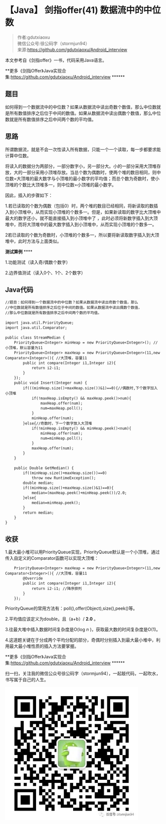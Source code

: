 # 【Java】 剑指offer(41) 数据流中的中位数  
  
> 作者:gdutxiaoxu<br/> 微信公众号:徐公码字（stormjun94）<br/>来源:https://github.com/gdutxiaoxu/Android_interview

本文参考自《剑指offer》一书，代码采用Java语言。

**更多《剑指Offer》Java实现合集:https://github.com/gdutxiaoxu/Android_interview ******

## 题目

如何得到一个数据流中的中位数？如果从数据流中读出奇数个数值，那么中位数就是所有数值排序之后位于中间的数值。如果从数据流中读出偶数个数值，那么中位数就是所有数值排序之后中间两个数的平均值。

## 思路

所谓数据流，就是不会一次性读入所有数据，只能一个一个读取，每一步都要求能计算中位数。

将读入的数据分为两部分，一部分数字小，另一部分大。小的一部分采用大顶堆存放，大的一部分采用小顶堆存放。当总个数为偶数时，使两个堆的数目相同，则中位数=大顶堆的最大数字与小顶堆的最小数字的平均值；而总个数为奇数时，使小顶堆的个数比大顶堆多一，则中位数=小顶堆的最小数字。

因此，插入的步骤如下：

1.若已读取的个数为偶数（包括0）时，两个堆的数目已经相同，将新读取的数插入到小顶堆中，从而实现小顶堆的个数多一。但是，如果新读取的数字比大顶堆中最大的数字还小，就不能直接插入到小顶堆中了
，此时必须将新数字插入到大顶堆中，而将大顶堆中的最大数字插入到小顶堆中，从而实现小顶堆的个数多一。

2若已读取的个数为奇数时，小顶堆的个数多一，所以要将新读取数字插入到大顶堆中，此时方法与上面类似。

**测试算例** ****

1.功能测试（读入奇/偶数个数字）

2.边界值测试（读入0个、1个、2个数字）

## **Java代码**

    
    
    //题目：如何得到一个数据流中的中位数？如果从数据流中读出奇数个数值，那么
    //中位数就是所有数值排序之后位于中间的数值。如果从数据流中读出偶数个数值，
    //那么中位数就是所有数值排序之后中间两个数的平均值。
    
    import java.util.PriorityQueue;
    import java.util.Comparator;
    
    public class StreamMedian {
        PriorityQueue<Integer> minHeap = new PriorityQueue<Integer>(); //小顶堆，默认容量为11
        PriorityQueue<Integer> maxHeap = new PriorityQueue<Integer>(11,new Comparator<Integer>(){ //大顶堆，容量11
            public int compare(Integer i1,Integer i2){
                return i2-i1;
            }
        });
        public void Insert(Integer num) {
            if(((minHeap.size()+maxHeap.size())&1)==0){//偶数时,下个数字加入小顶堆
                if(!maxHeap.isEmpty() && maxHeap.peek()>num){
                    maxHeap.offer(num);
                    num=maxHeap.poll();
                }
                minHeap.offer(num);
            }else{//奇数时，下一个数字放入大顶堆
                if(!minHeap.isEmpty() && minHeap.peek()<num){
                    minHeap.offer(num);
                    num=minHeap.poll();
                }
                maxHeap.offer(num);
            }
        }
    
        public Double GetMedian() {
            if((minHeap.size()+maxHeap.size())==0)
                throw new RuntimeException();
            double median;
            if((minHeap.size()+maxHeap.size()&1)==0){
                median=(maxHeap.peek()+minHeap.peek())/2.0;
            }else{
                median=minHeap.peek();
            }
            return median;
        }
    }
    

## **收获**

1.最大最小堆可以用PriorityQueue实现，PriorityQueue默认是一个小顶堆，通过传入自定义的Comparator函数可以实现大顶堆：

    
    
        PriorityQueue<Integer> maxHeap = new PriorityQueue<Integer>(11,new Comparator<Integer>(){ //大顶堆，容量11
            @Override
        	public int compare(Integer i1,Integer i2){
                return i2-i1; //降序排列
            }
        });
    

PriorityQueue的常用方法有：poll(),offer(Object),size(),peek()等。

2.平均值应该定义为double，且（a+b）/ **2.0** 。

3.往最大堆中插入数据时间复杂度是O(log _n_ )，获取最大数的时间复杂度是O(1)。

4.这道题关键在于分成两个平均分配的部分，奇偶时分别插入到最大最小堆中，利用最大最小堆性质的插入方法要掌握。

**更多《剑指Offer》Java实现合集:https://github.com/gdutxiaoxu/Android_interview ******

扫一扫，关注我的微信公众号徐公码字（stormjun94），一起敲代码，一起吹水，书写属于自己的人生。

![](https://raw.githubusercontent.com/gdutxiaoxu/blog_pic/master/offer/20200722234908.png)